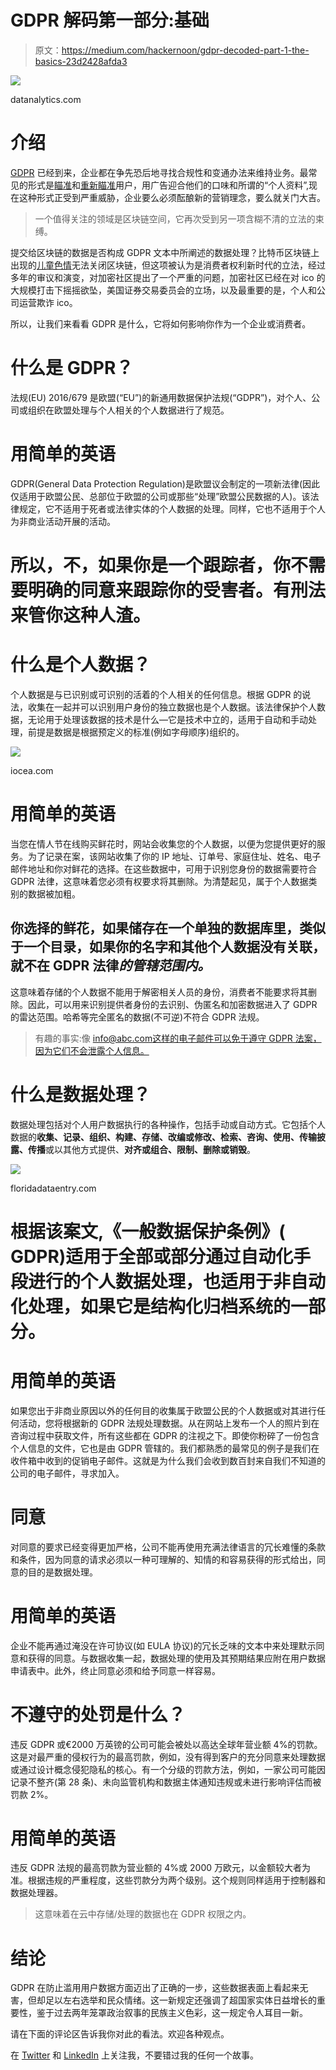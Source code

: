 # GDPR 解码第一部分:基础

> 原文：<https://medium.com/hackernoon/gdpr-decoded-part-1-the-basics-23d2428afda3>

![](img/54d5d5ae1bf91d8fd9bbd7935f263f1d.png)

datanalytics.com

# 介绍

[GDPR](https://www.eugdpr.org/) 已经到来，企业都在争先恐后地寻找合规性和变通办法来维持业务。最常见的形式是[瞄准](https://www.recode.net/2018/4/11/17177842/facebook-advertising-ads-explained-mark-zuckerberg)和[重新瞄准](https://docs.aws.amazon.com/AWSEC2/latest/UserGuide/user-data.html)用户，用广告迎合他们的口味和所谓的“个人资料”,现在这种形式正受到严重威胁，企业要么必须酝酿新的营销理念，要么就关门大吉。

> 一个值得关注的领域是区块链空间，它再次受到另一项含糊不清的立法的束缚。

提交给区块链的数据是否构成 GDPR 文本中所阐述的数据处理？比特币区块链上出现的[儿童色情](http://fortune.com/2018/03/20/bitcoin-price-blockchain-child-porn-ban-crime/)无法关闭区块链，但这项被认为是消费者权利新时代的立法，经过多年的审议和演变，对加密社区提出了一个严重的问题，加密社区已经在对 ico 的大规模打击下摇摇欲坠，美国证券交易委员会的立场，以及最重要的是，个人和公司运营欺诈 ico。

所以，让我们来看看 GDPR 是什么，它将如何影响你作为一个企业或消费者。

# 什么是 GDPR？

法规(EU) 2016/679 是欧盟(“EU”)的新通用数据保护法规(“GDPR”)，对个人、公司或组织在欧盟处理与个人相关的个人数据进行了规范。

# 用简单的英语

GDPR(General Data Protection Regulation)是欧盟议会制定的一项新法律(因此仅适用于欧盟公民、总部位于欧盟的公司或那些“处理”欧盟公民数据的人)。该法律规定，它不适用于死者或法律实体的个人数据的处理。同样，它也不适用于个人为非商业活动开展的活动。

# 所以，不，如果你是一个跟踪者，你不需要明确的同意来跟踪你的受害者。有刑法来管你这种人渣。

# 什么是个人数据？

个人数据是与已识别或可识别的活着的个人相关的任何信息。根据 GDPR 的说法，收集在一起并可以识别用户身份的独立数据也是个人数据。该法律保护个人数据，无论用于处理该数据的技术是什么—它是技术中立的，适用于自动和手动处理，前提是数据是根据预定义的标准(例如字母顺序)组织的。

![](img/30e1b37f71bfd688b51593052be3fdc6.png)

iocea.com

# 用简单的英语

当您在情人节在线购买鲜花时，网站会收集您的个人数据，以便为您提供更好的服务。为了记录在案，该网站收集了你的 IP 地址、订单号、家庭住址、姓名、电子邮件地址和你对鲜花的选择。在这些数据中，可用于识别您身份的数据需要符合 GDPR 法律，这意味着您必须有权要求将其删除。为清楚起见，属于个人数据类别的数据被加粗。

## 你选择的鲜花，如果储存在一个单独的数据库里，类似于一个目录，如果你的名字和其他个人数据没有关联，就不在 GDPR 法律*的管辖范围内。*

这意味着存储的个人数据不能用于解密相关人员的身份，消费者不能要求将其删除。因此，可以用来识别提供者身份的去识别、伪匿名和加密数据进入了 GDPR 的雷达范围。哈希等完全匿名的数据(不可逆)不符合 GDPR 法规。

> 有趣的事实:像 info@abc.com[这样的电子邮件可以免于遵守 GDPR 法案，因为它们不会泄露个人信息。](mailto:info@abc.com)

# 什么是数据处理？

数据处理包括对个人用户数据执行的各种操作，包括手动或自动方式。它包括个人数据的**收集、记录、组织、构建、存储、改编或修改、检索、咨询、使用、传输披露、传播**或以其他方式提供、**对齐或组合、限制、删除或销毁**。

![](img/15d13fb98dbe05cd06d619d36da370a9.png)

floridadataentry.com

# **根据该案文,《一般数据保护条例》( GDPR)适用于全部或部分通过自动化手段进行的个人数据处理，也适用于非自动化处理，如果它是结构化归档系统的一部分。**

# 用简单的英语

如果您出于非商业原因以外的任何目的收集属于欧盟公民的个人数据或对其进行任何活动，您将根据新的 GDPR 法规处理数据。从在网站上发布一个人的照片到在咨询过程中获取文件，所有这些都在 GDPR 的注视之下。即使你粉碎了一份包含个人信息的文件，它也是由 GDPR 管辖的。我们都熟悉的最常见的例子是我们在收件箱中收到的促销电子邮件。这就是为什么我们会收到数百封来自我们不知道的公司的电子邮件，寻求加入。

# **同意**

对同意的要求已经变得更加严格，公司不能再使用充满法律语言的冗长难懂的条款和条件，因为同意的请求必须以一种可理解的、知情的和容易获得的形式给出，同意的目的是数据处理。

# 用简单的英语

企业不能再通过淹没在许可协议(如 EULA 协议)的冗长乏味的文本中来处理默示同意和获得的同意。与数据收集一起，数据处理的使用及其预期结果应附在用户数据申请表中。此外，终止同意必须和给予同意一样容易。​

# 不遵守的处罚是什么？

违反 GDPR 或€2000 万英镑的公司可能会被处以高达全球年营业额 4%的罚款。这是对最严重的侵权行为的最高罚款，例如，没有得到客户的充分同意来处理数据或通过设计概念侵犯隐私的核心。有一个分级的罚款方法，例如，一家公司可能因记录不整齐(第 28 条)、未向监管机构和数据主体通知违规或未进行影响评估而被罚款 2%。

# 用简单的英语

违反 GDPR 法规的最高罚款为营业额的 4%或 2000 万欧元，以金额较大者为准。根据违规的严重程度，这些罚款分为两个级别。这个规则同样适用于控制器和数据处理器。

> 这意味着在云中存储/处理的数据也在 GDPR 权限之内。

# 结论

GDPR 在防止滥用用户数据方面迈出了正确的一步，这些数据表面上看起来无害，但却足以左右选举和民众情绪。这一新规定还强调了超国家实体日益增长的重要性，鉴于过去两年笼罩政治叙事的民族主义色彩，这一规定令人耳目一新。

请在下面的评论区告诉我你对此的看法。欢迎各种观点。

在 [Twitter](https://twitter.com/StartUp_Vulture) 和 [LinkedIn](https://www.linkedin.com/in/utsavjaiswal/) 上关注我，不要错过我的任何一个故事。